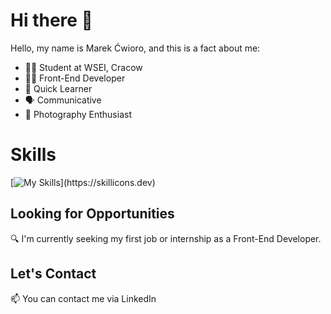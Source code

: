 # Hi there 👋

Hello, my name is Marek Ćwioro, and this is a fact about me:

- 👨‍🎓 Student at WSEI, Cracow             
- 👨‍💻 Front-End Developer
- 🌱 Quick Learner 
- 🗣️ Communicative
- 📸 Photography Enthusiast

# Skills
[![My Skills](https://skillicons.dev/icons?i=js,html,css,figma,cs,git,github,)](https://skillicons.dev)

## Looking for Opportunities
🔍 I'm currently seeking my first job or internship as a Front-End Developer.

## Let's Contact
📫 You can contact me via LinkedIn
